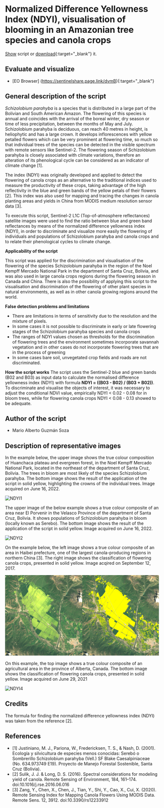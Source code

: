 # Normalized Difference Yellowness Index (NDYI), visualisation of blooming in an Amazonian tree species and canola crops

<a href="#" id='togglescript'>Show</a> script or [download](barren_soil_script.js){:target="_blank"} it.
<div id='script_view' style="display:none">
{% highlight javascript %}
      {% include_relative script.js %}
{% endhighlight %}
</div>

## Evaluate and visualize
 - [EO Browser] (https://sentinelshare.page.link/dvmB){:target="_blank"} 

## General description of the script

_Schizolobium parahyba_ is a species that is distributed in a large part of the Bolivian and South American Amazon. The flowering of this species is annual and coincides with the arrival of the boreal winter, dry season or time of less precipitation, between the months of May and July. Schizolobium parahyba is deciduous, can reach 40 metres in height, is heliophytic and has a large crown. It develops inflorescences with yellow petalled flowers which can be very prominent at flowering time, so much so that individual trees of the species can be detected in the visible spectrum with remote sensors like Sentinel-2. The flowering season of Schizolobium parahyba is closely associated with climate variations, therefore an alteration of its phenological cycle can be considered as an indicator of climate change [1].

The index (NDYI) was originally developed and applied to detect the flowering of canola crops as an alternative to the traditional indices used to measure the productivity of these crops, taking advantage of the high reflectivity in the blue and green bands of the yellow petals of their flowers [2]. This index was also used for mapping and tracing the changes in canola planting areas and yields in China from MODIS medium resolution sensor data [3]. 

To execute this script, Sentinel-2 L1C (Top-of-atmosphere reflectances) satellite images were used to find the ratio between blue and green band reflectances by means of the normalized difference yellowness index (NDYI), in order to discriminate and visualize more easily the flowering of individuals and populations of Schizolobium parahyba and canola crops and to relate their phenological cycles to climate change.

**Applicability of the script**

This script was applied for the discrimination and visualisation of the flowering of the species Schizolobium parahyba in the region of the Noel Kempff Mercado National Park in the department of Santa Cruz, Bolivia, and was also used in large canola crops regions during the flowering season in Canada and China. There is also the possibility of applying this script to the visualisation and discrimination of the flowering of other plant species in natural environments, as well as in other canola growing regions around the world.

**False detection problems and limitations**

- There are limitations in terms of sensitivity due to the resolution and the mixture of pixels. 
- In some cases it is not possible to discriminate in early or late flowering stages of the Schizolobium parahyba species and canola crops
- The ranges of NDYI values chosen as thresholds for the discrimination of flowering trees and the environment sometimes incorporate savannah vegetation and in other cases do not incorporate flowering trees that are in the process of greening
- In some cases bare soil, unvegetated crop fields and roads are not discriminated.

**How the script works**
The script uses the Sentinel-2 blue and green bands (B02 and B03) as input data to calculate the normalised difference yellowness index (NDYI) with formula **NDYI = ((B03 - B02) / (B03 + B02))**. To discriminate and visualise the objects of interest, it was necessary to adjust the conditional NDVI value, empirically NDYI < 0.02 - 0.08 for in bloom trees, while for flowering canola crops NDYI < 0.08 - 0.13 showed to be adequate.

## Author of the script

- Mario Alberto Guzmán Soza

## Description of representative images

In the example below, the upper image shows the true colour composition of Huanchaca plateau and evergreen forest, in the Noel Kempff Mercado National Park, located in the northeast of the department of Santa Cruz, Bolivia. The trees in bloom are most likely of the species Schizolobium parahyba. The bottom image shows the result of the application of the script in solid yellow, highlighting the crowns of the individual trees. Image acquired on June 16, 2022.

![NDYI1](fig/fig1.png)

The upper image of the below example shows a true colour composite of an area near El Porvenir in the Velasco Province of the department of Santa Cruz, Bolivia. It shows populations of Schizolobium parahyba in bloom (locally known as Serebo). The bottom image shows the result of the application of the script in solid yellow. Image acquired on June 16, 2022.

![NDYI2](fig/fig2.png)

On the example below, the left image shows a true colour composite of an area in Haibei prefecture, one of the largest canola-producing regions in northern China [3]. The right image shows the classification of flowering canola crops, presented in solid yellow. Image acqired on September 12, 2017.

![NDYI3](fig/fig3.png)

On this example, the top image shows a true colour composite of an agricultural area in the province of Alberta, Canada. The bottom image shows the classification of flowering canola crops, presented in solid yellow. Image acquired on June 29, 2021

![NDYI4](fig/fig4.png)

## Credits

The formula for finding the normalized difference yellowness index (NDYI) was taken from the reference [2].

## References

- [1] Justiniano, M. J., Pariona, W., Fredericksen, T. S., & Nash, D. (2001). Ecología y silvicultura de especies menos conocidas: Serebó o Sombrerillo Schizolobium parahyba (Vell.) SF Blake Caesalpiniaceae (No. 634.973749 E19). Proyecto de Manejo Forestal Sostenible, Santa Cruz (Bolivia).
- [2] Sulik, J. J. & Long, D. S. (2016). Spectral considerations for modeling yield of canola. Remote Sensing of Environment, 184, 161–174. doi:10.1016/j.rse.2016.06.016
- [3] Zang, Y., Chen, X., Chen, J., Tian, Y., Shi, Y., Cao, X., Cui, X. (2020). Remote Sensing Index for Mapping Canola Flowers Using MODIS Data. Remote Sens. 12, 3912. doi:10.3390/rs12233912
